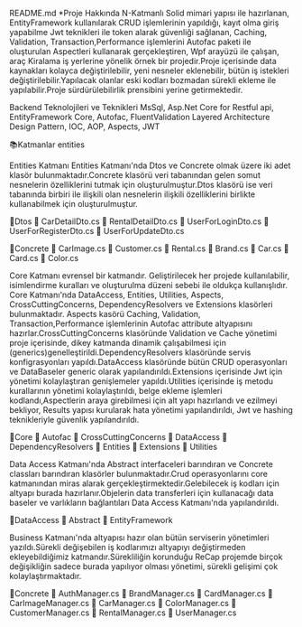 README.md
*Proje Hakkında N-Katmanlı Solid mimari yapısı ile hazırlanan, EntityFramework kullanılarak CRUD işlemlerinin yapıldığı, kayıt olma giriş yapabilme Jwt teknikleri ile token alarak güvenliği sağlanan, Caching, Validation, Transaction,Performance işlemlerini Autofac paketi ile oluşturulan Aspectleri kullanarak gerçekleştiren, Wpf arayüzü ile çalışan, araç Kiralama iş yerlerine yönelik örnek bir projedir.Proje içerisinde data kaynakları kolayca değiştirilebilir, yeni nesneler eklenebilir, bütün iş istekleri değiştirilebilir.Yapılacak olanlar eski kodları bozmadan sürekli ekleme ile yapılabilir.Proje sürdürülebilirlik prensibini yerine getirmektedir.

Backend Teknolojileri ve Teknikleri MsSql, Asp.Net Core for Restful api, EntityFramework Core, Autofac, FluentValidation Layered Architecture Design Pattern, IOC, AOP, Aspects, JWT

📚Katmanlar entities

Entities Katmanı Entities Katmanı'nda Dtos ve Concrete olmak üzere iki adet klasör bulunmaktadır.Concrete klasörü veri tabanından gelen somut nesnelerin özelliklerini tutmak için oluşturulmuştur.Dtos klasörü ise veri tabanında birbiri ile ilişkili olan nesnelerin ilişkili özelliklerini birlikte kullanabilmek için oluşturulmuştur.

📁Dtos 📄 CarDetailDto.cs 📄 RentalDetailDto.cs 📄 UserForLoginDto.cs 📄 UserForRegisterDto.cs 📄 UserForUpdateDto.cs

📁Concrete 📄 CarImage.cs 📄 Customer.cs 📄 Rental.cs 📄 Brand.cs 📄 Car.cs 📄 Card.cs 📄 Color.cs

Core Katmanı evrensel bir katmandır. Geliştirilecek her projede kullanılabilir, isimlendirme kuralları ve oluşturulma düzeni sebebi ile oldukça kullanışlıdır. Core Katmanı'nda DataAccess, Entities, Utilities, Aspects, CrossCuttingConcerns, DependencyResolvers ve Extensions klasörleri bulunmaktadır. Aspects kasörü Caching, Validation, Transaction,Performance işlemlerinin Autofac attribute altyapısını hazırlar.CrossCuttingConcerns klasöründe Validation ve Cache yönetimi proje içerisinde, dikey katmanda dinamik çalışabilmesi için (generics)genelleştirildi.DependencyResolvers klasöründe servis konfigrasyonları yapıldı.DataAccess klasöründe bütün CRUD operasyonları ve DataBaseler generic olarak yapılandırıldı.Extensions içerisinde Jwt için yönetimi kolaylaştıran genişlemeler yapıldı.Utilities içerisinde iş metodu kurallarının yönetimi kolaylaştırıldı, belge ekleme işlemleri kodlandı,Aspectlerin araya girebilmesi için alt yapı hazırlandı ve ezilmeyi bekliyor, Results yapısı kurularak hata yönetimi yapılandırıldı, Jwt ve hashing teknikleriyle güvenlik yapılandırıldı.

📁Core 📄 Autofac 📄 CrossCuttingConcerns 📄 DataAccess 📄 DependencyResolvers 📄 Entities 📄 Extensions 📄 Utilities

Data Access Katmanı'nda Abstract interfaceleri barındıran ve Concrete classları barındıran klasörler bulunmaktadır.Crud operasyonlarını core katmanından miras alarak gerçekleştirmektedir.Gelebilecek iş kodları için altyapı burada hazırlanır.Objelerin data transferleri için kullanacağı data baseler ve varlıkların bağlantıları Data Access Katmanı'nda yapılandırıldı.

📁DataAccess 📄 Abstract 📄 EntityFramework

Business Katmanı'nda altyapısı hazır olan bütün serviserin yönetimleri yazıldı.Sürekli değişebilen iş kodlarımızı altyapıyı değiştirmeden ekleyebildiğimiz katmandır.Sürekliliğin korunduğu ReCap projemde birçok değişikliğin sadece burada yapılıyor olması yönetimi, sürekli gelişimi çok kolaylaştırmaktadır.

📁Concrete 📄 AuthManager.cs 📄 BrandManager.cs 📄 CardManager.cs 📄 CarImageManager.cs 📄 CarManager.cs 📄 ColorManager.cs 📄 CustomerManager.cs 📄 RentalManager.cs 📄 UserManager.cs
